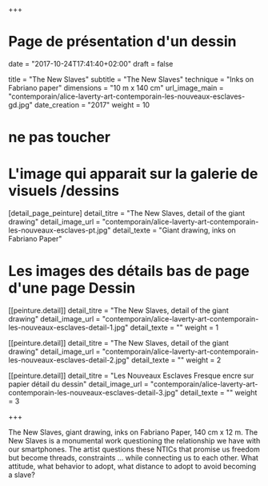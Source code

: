 +++
# Page de présentation d'un dessin
date = "2017-10-24T17:41:40+02:00"
draft = false

title = "The New Slaves"
subtitle = "The New Slaves"
technique = "Inks on Fabriano paper"
dimensions = "10 m x 140 cm"
url_image_main = "contemporain/alice-laverty-art-contemporain-les-nouveaux-esclaves-gd.jpg"
date_creation = "2017"
weight = 10

# ne pas toucher

# L'image qui apparait sur la galerie de visuels /dessins
[detail_page_peinture]
detail_titre = "The New Slaves, detail of the giant drawing"
detail_image_url = "contemporain/alice-laverty-art-contemporain-les-nouveaux-esclaves-pt.jpg"
detail_texte = "Giant drawing, inks on Fabriano Paper"

# Les images des détails bas de page d'une page Dessin
[[peinture.detail]]
detail_titre = "The New Slaves, detail of the giant drawing"
detail_image_url = "contemporain/alice-laverty-art-contemporain-les-nouveaux-esclaves-detail-1.jpg"
detail_texte = ""
weight = 1

[[peinture.detail]]
detail_titre = "The New Slaves, detail of the giant drawing"
detail_image_url = "contemporain/alice-laverty-art-contemporain-les-nouveaux-esclaves-detail-2.jpg"
detail_texte = ""
weight = 2

[[peinture.detail]]
detail_titre = "Les Nouveaux Esclaves Fresque encre sur papier détail du dessin"
detail_image_url = "contemporain/alice-laverty-art-contemporain-les-nouveaux-esclaves-detail-3.jpg"
detail_texte = ""
weight = 3

+++

The New Slaves, giant drawing, inks on Fabriano Paper, 140 cm x 12 m.
The New Slaves is a monumental work questioning the relationship we have with our smartphones. The artist questions these NTICs that promise us freedom but become threads, constraints ... while connecting us to each other. What attitude, what behavior to adopt, what distance to adopt to avoid becoming a slave?
